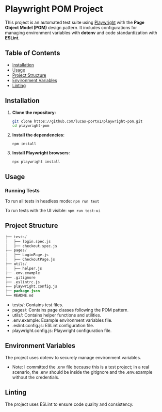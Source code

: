 # Playwright POM Project

This project is an automated test suite using [Playwright](https://playwright.dev/) with the **Page Object Model (POM)** design pattern. It includes configurations for managing environment variables with **dotenv** and code standardization with **ESLint**.

## Table of Contents

- [Installation](#installation)
- [Usage](#usage)
- [Project Structure](#project-structure)
- [Environment Variables](#environment-variables)
- [Linting](#linting)

## Installation

1. **Clone the repository:**

   ```bash
   git clone https://github.com/lucas-porto1/playwright-pom.git
   cd playwright-pom
   ```

2. **Install the dependencies:**

   ```
   npm install
   ```

3. **Install Playwright browsers:**

   ```
   npx playwright install
   ```

## Usage

### Running Tests
To run all tests in headless mode:
``` npm run test ```

To run tests with the UI visible:
``` npm run test:ui ```

## Project Structure

```kotlin
├── tests/
│   ├── login.spec.js
│   ├── checkout.spec.js
├── pages/
│   ├── LoginPage.js
│   ├── CheckoutPage.js
├── utils/
│   ├── helper.js
├── .env.example
├── .gitignore
├── .eslintrc.js
├── playwright.config.js
├── package.json
└── README.md
```

- tests/: Contains test files.
- pages/: Contains page classes following the POM pattern.
- utils/: Contains helper functions and utilities.
- .env.example: Example environment variables file.
- .eslint.config.js: ESLint configuration file.
- playwright.config.js: Playwright configuration file.

## Environment Variables
The project uses dotenv to securely manage environment variables.
- Note: I committed the .env file because this is a test project; in a real scenario, the .env should be inside the gitignore and the .env.example without the credentials.


## Linting
The project uses ESLint to ensure code quality and consistency.
